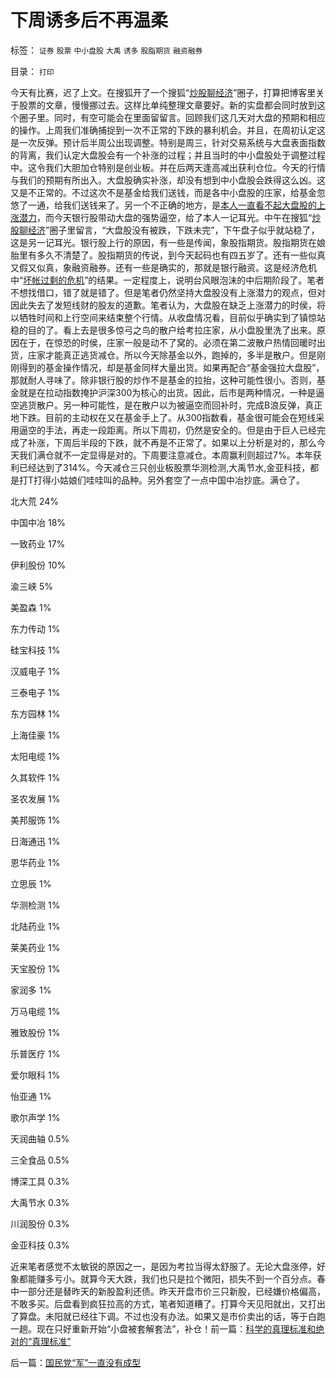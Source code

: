 # 下周诱多后不再温柔

标签： `证券` `股票` `中小盘股` `大禹` `诱多` `股脂期货` `融资融券` 

目录： `打印`

今天有比赛，迟了上文。在搜狐开了一个搜狐“[炒股聊经济](http://sanstock.q.sohu.com/)”圈子，打算把博客里关于股票的文章，慢慢挪过去。这样比单纯整理文章要好。新的实盘都会同时放到这个圈子里。同时，有空可能会在里面留留言。回顾我们这几天对大盘的预期和相应的操作。上周我们准确捕捉到一次不正常的下跌的暴利机会。并且，在周初认定这是一次反弹。预计后半周公出现调整。特别是周三，针对交易系统与大盘表面指数的背离，我们认定大盘股会有一个补涨的过程；并且当时的中小盘股处于调整过程中。这令我们大胆加仓特别是创业板。并在后两天逢高减出获利仓位。今天的行情与我们的预期有所出入。大盘股确实补涨，却没有想到中小盘股会跌得这么凶。这又是不正常的。不过这次不是基金给我们送钱，而是各中小盘股的庄家，给基金忽悠了一通，给我们送钱来了。另一个不正确的地方，是[本人一直看不起大盘股的上涨潜力](../../../2009/12/3/经济危机&quot;蓝筹&quot;没有走强的机会.md)，而今天银行股带动大盘的强势逼空，给了本人一记耳光。中午在搜狐“[炒股聊经济](http://sanstock.q.sohu.com/)”圈子里留言，“大盘股没有被跌，下跌未完”，下午盘子似乎就站稳了，这是另一记耳光。银行股上行的原因，有一些是传闻，象股指期货。股指期货在娘胎里有多久不清楚了。股指期货的传说，到今天起码也有四五岁了。还有一些似真又假又似真，象融资融券。还有一些是确实的，那就是银行融资。这是经济危机中“[坏帐过剩的危机](../../../2009/11/29/大萧条后凯恩斯主义和“坏帐过剩的危机”.md)”的结果。一定程度上，说明台风眼泡沫的中后期阶段了。笔者不想找借口，错了就是错了。但是笔者仍然坚持大盘股没有上涨潜力的观点，但对因此失去了发短线财的股友的道歉。笔者认为，大盘股在缺乏上涨潜力的时侯，将以牺牲时间和上行空间来结束整个行情。从收盘情况看，目前似乎确实到了镇惊站稳的目的了。看上去是很多惊弓之鸟的散户给考拉庄家，从小盘股里洗了出来。原因在于，在惊恐的时侯，庄家一般是动不了窝的。必须在第二波散户热情回暖时出货，庄家才能真正逃货减仓。所以今天除基金以外，跑掉的，多半是散户。但是刚刚得到的基金操作情况，却是基金同样大量出货。如果再配合“基金强拉大盘股”，那就耐人寻味了。除非银行股的炒作不是基金的拉抬，这种可能性很小。否则，基金就是在拉动指数掩护沪深300为核心的出货。因此，后市是两种情况，一种是逼空逃货散户。另一种可能性，是在散户以为被逼空而回补时，完成B浪反弹，真正地下跌。目前的主动权在又在基金手上了。从300指数看，基金很可能会在短线采用逼空的手法，再走一段距离。所以下周初，仍然是安全的。但是由于巨人已经完成了补涨，下周后半段的下跌，就不再是不正常了。如果以上分析是对的，那么今天我们满仓就不一定显得是对的。下周要注意减仓。本周赢利则超过7%。本年获利已经达到了314%。今天减仓三只创业板股票华测检测,大禹节水,金亚科技，都是打T打得小姑娘们哇哇叫的品种。另外套空了一点中国中冶抄底。满仓了。

北大荒 24%

中国中冶 18%

一致药业 17%

伊利股份 10%

渝三峡 5%

美盈森 1%

东力传动 1%

硅宝科技 1%

汉威电子 1%

三泰电子 1%

东方园林 1%

上海佳豪 1%

太阳电缆 1%

久其软件 1%

圣农发展 1%

美邦服饰 1%

日海通迅 1%

恩华药业 1%

立思辰 1%

华测检测 1%

北陆药业 1%

莱美药业 1%

天宝股份 1%

家润多 1%

万马电缆 1%

雅致股份 1%

乐普医疗 1%

爱尔眼科 1%

怡亚通 1%

歌尔声学 1%

天润曲轴 0.5%

三全食品 0.5%

博深工具 0.3%

大禹节水 0.3%

川润股份 0.3%

金亚科技 0.3%



近来笔者感觉不太敏锐的原因之一，是因为考拉当得太舒服了。无论大盘涨停，好象都能赚多亏小。就算今天大跌，我们也只是拉个微阳，损失不到一个百分点。春中一部分还是替昨天的新股盈利还债。昨天开盘市价三只新股，已经嫌价格偏高，不敢多买。后盘看到疯狂拉高的方式，笔者知道糟了。打算今天见阳就出，又打出了算盘。未阳就已经往下调。不过也没有办法。如果又是市价卖出的话，等于白跑一趟。现在只好重新开始“小盘被套解套法”，补仓！前一篇：[科学的真理标准和绝对的“真理标准”](../../../2009/12/4/科学的真理标准和绝对的“真理标准”.md)

后一篇：[国民党“军”一直没有成型](../../../2009/12/4/国民党“军”一直没有成型.md)